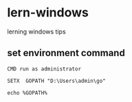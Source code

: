 # lern-windows
lerning windows tips

## set environment command
````
CMD run as administrator

SETX  GOPATH "D:\Users\admin\go"

echo %GOPATH%
````
